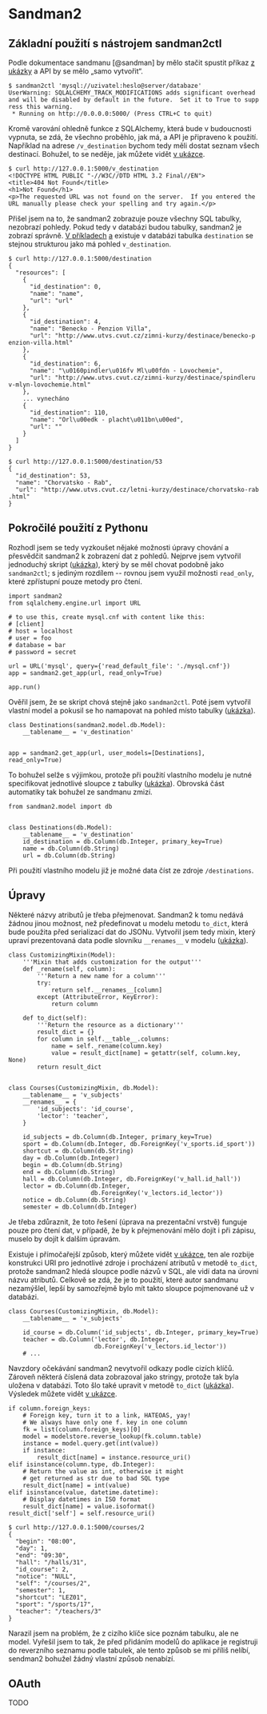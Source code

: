 
Sandman2
========

Základní použití s nástrojem sandman2ctl
----------------------------------------

Podle dokumentace sandmanu [@sandman] by mělo stačit spustit příkaz [z ukázky](#code:sandman2:command) a API by se mělo „samo vytvořit“.

```{caption="{#code:sandman2:command}Sandman2: Automatické vytvoření REST API"}
$ sandman2ctl 'mysql://uzivatel:heslo@server/databaze'
UserWarning: SQLALCHEMY_TRACK_MODIFICATIONS adds significant overhead 
and will be disabled by default in the future.  Set it to True to supp
ress this warning.
 * Running on http://0.0.0.0:5000/ (Press CTRL+C to quit)
```

Kromě varování ohledně funkce z SQLAlchemy, která bude v budoucnosti vypnuta, se zdá, že všechno proběhlo,
jak má, a API je připraveno k použití.
Například na adrese `/v_destination` bychom tedy měli dostat seznam všech destinací.
Bohužel, to se neděje, jak můžete vidět [v ukázce](#code:sandman2:get1).

```{caption="{#code:sandman2:get1}Sandman2: Chyba 404"}
$ curl http://127.0.0.1:5000/v_destination
<!DOCTYPE HTML PUBLIC "-//W3C//DTD HTML 3.2 Final//EN">
<title>404 Not Found</title>
<h1>Not Found</h1>
<p>The requested URL was not found on the server.  If you entered the 
URL manually please check your spelling and try again.</p>
```

Přišel jsem na to, že sandman2 zobrazuje pouze všechny SQL tabulky, nezobrazí pohledy.
Pokud tedy v databázi budou tabulky, sandman2 je zobrazí správně.
[V příkladech](#code:sandman2:get2) [a](#code:sandman2:get3)  existuje v databázi tabulka `destination` se stejnou strukturou jako má pohled `v_destination`.

```{caption="{#code:sandman2:get2}Sandman2: Seznam destinací"}
$ curl http://127.0.0.1:5000/destination
{
  "resources": [
    {
      "id_destination": 0,
      "name": "name",
      "url": "url"
    },
    {
      "id_destination": 4,
      "name": "Benecko - Penzion Villa",
      "url": "http://www.utvs.cvut.cz/zimni-kurzy/destinace/benecko-p
enzion-villa.html"
    },
    {
      "id_destination": 6,
      "name": "\u0160pindler\u016fv Ml\u00fdn - Lovochemie",
      "url": "http://www.utvs.cvut.cz/zimni-kurzy/destinace/spindleru
v-mlyn-lovochemie.html"
    },
    ... vynecháno
    {
      "id_destination": 110,
      "name": "Orl\u00edk - placht\u011bn\u00ed",
      "url": ""
    }
  ]
}
```

```{caption="{#code:sandman2:get3}Sandman2: Jedna destinace"}
$ curl http://127.0.0.1:5000/destination/53
{
  "id_destination": 53,
  "name": "Chorvatsko - Rab",
  "url": "http://www.utvs.cvut.cz/letni-kurzy/destinace/chorvatsko-rab
.html"
}
```

Pokročilé použití z Pythonu
---------------------------

Rozhodl jsem se tedy vyzkoušet nějaké možnosti úpravy chování a přesvědčit sandman2 k zobrazení dat z pohledů.
Nejprve jsem vytvořil jednoduchý skript ([ukázka](#code:sandman2:py1)), který by se měl chovat podobně jako `sandman2ctl`;
s jediným rozdílem -- rovnou jsem využil možnosti `read_only`, které zpřístupní pouze metody pro čtení.

```{caption="{#code:sandman2:py1}Sandman2: Použití z Pythonu" .python}
import sandman2
from sqlalchemy.engine.url import URL

# to use this, create mysql.cnf with content like this:
# [client]
# host = localhost
# user = foo
# database = bar
# password = secret

url = URL('mysql', query={'read_default_file': './mysql.cnf'})
app = sandman2.get_app(url, read_only=True)

app.run()
```

Ověřil jsem, že se skript chová stejně jako `sandman2ctl`.
Poté jsem vytvořil vlastní model a pokusil se ho namapovat na pohled místo tabulky ([ukázka](#code:sandman2:py2)).

```{caption="{#code:sandman2:py2}Sandman2: Pokus o vlastní model" .python}
class Destinations(sandman2.model.db.Model):
    __tablename__ = 'v_destination'


app = sandman2.get_app(url, user_models=[Destinations], read_only=True)
```

To bohužel selže s výjimkou, protože při použití vlastního modelu je nutné specifikovat jednotlivé sloupce z tabulky ([ukázka](#code:sandman2:py3)).
Obrovská část automatiky tak bohužel ze sandmanu zmizí.

```{caption="{#code:sandman2:py3}Sandman2: Vlastní model" .python}
from sandman2.model import db


class Destinations(db.Model):
    __tablename__ = 'v_destination'
    id_destination = db.Column(db.Integer, primary_key=True)
    name = db.Column(db.String)
    url = db.Column(db.String)
```

Při použití vlastního modelu již je možné data číst ze zdroje `/destinations`.

Úpravy
------

Některé názvy atributů je třeba přejmenovat.
Sandman2 k tomu nedává žádnou jinou možnost, než předefinovat u modelu metodu `to_dict`,
která bude použita před serializací dat do JSONu.
Vytvořil jsem tedy mixin, který upraví prezentovaná data podle slovníku `__renames__` v modelu ([ukázka](#code:sandman2:py4)).

```{caption="{#code:sandman2:py4}Sandman2: Přejmenování atributů" .python}
class CustomizingMixin(Model):
    '''Mixin that adds customization for the output'''
    def _rename(self, column):
        '''Return a new name for a column'''
        try:
            return self.__renames__[column]
        except (AttributeError, KeyError):
            return column

    def to_dict(self):
        '''Return the resource as a dictionary'''
        result_dict = {}
        for column in self.__table__.columns:
            name = self._rename(column.key)
            value = result_dict[name] = getattr(self, column.key, None)
        return result_dict


class Courses(CustomizingMixin, db.Model):
    __tablename__ = 'v_subjects'
    __renames__ = {
        'id_subjects': 'id_course',
        'lector': 'teacher',
    }

    id_subjects = db.Column(db.Integer, primary_key=True)
    sport = db.Column(db.Integer, db.ForeignKey('v_sports.id_sport'))
    shortcut = db.Column(db.String)
    day = db.Column(db.Integer)
    begin = db.Column(db.String)
    end = db.Column(db.String)
    hall = db.Column(db.Integer, db.ForeignKey('v_hall.id_hall'))
    lector = db.Column(db.Integer,
                       db.ForeignKey('v_lectors.id_lector'))
    notice = db.Column(db.String)
    semester = db.Column(db.Integer)
```

Je třeba zdůraznit, že toto řešení (úprava na prezentační vrstvě) funguje pouze pro čtení dat,
v případě, že by k přejmenování mělo dojít i při zápisu,
muselo by dojít k dalším úpravám.

Existuje i přímočařejší způsob, který můžete vidět [v ukázce](#code:sandman2:py45),
ten ale rozbije konstrukci URI pro jednotlivé zdroje i procházení atributů v metodě `to_dict`,
protože sandman2 hledá sloupce podle názvů v SQL, ale vidí data na úrovni názvu atributů.
Celkově se zdá, že je to použití, které autor sandmanu nezamýšlel, lepší by samozřejmě bylo mít takto sloupce pojmenované už v databázi.

```{caption="{#code:sandman2:py45}Sandman2: Jiný způsob přejmenování" .python}
class Courses(CustomizingMixin, db.Model):
    __tablename__ = 'v_subjects'

    id_course = db.Column('id_subjects', db.Integer, primary_key=True)
    teacher = db.Column('lector', db.Integer,
                        db.ForeignKey('v_lectors.id_lector'))
    # ...
```

Navzdory očekávání sandman2 nevytvořil odkazy podle cizích klíčů.
Zároveň některá číslená data zobrazoval jako stringy, protože tak byla uložena v databázi.
Toto šlo také upravit v metodě `to_dict` ([ukázka](#code:sandman2:py5)).
Výsledek můžete vidět [v ukázce](#code:sandman2:get4).

```{caption="{#code:sandman2:py5}Sandman2: Přidání prolinkování a další úpravy" .python}
if column.foreign_keys:
    # Foreign key, turn it to a link, HATEOAS, yay!
    # We always have only one f. key in one column
    fk = list(column.foreign_keys)[0]
    model = modelstore.reverse_lookup(fk.column.table)
    instance = model.query.get(int(value))
    if instance:
        result_dict[name] = instance.resource_uri()
elif isinstance(column.type, db.Integer):
    # Return the value as int, otherwise it might
    # get returned as str due to bad SQL type
    result_dict[name] = int(value)
elif isinstance(value, datetime.datetime):
    # Display datetimes in ISO format
    result_dict[name] = value.isoformat()
result_dict['self'] = self.resource_uri()
```

```{caption="{#code:sandman2:get4}Sandman2: Výsledek s odkazy"}
$ curl http://127.0.0.1:5000/courses/2
{
  "begin": "08:00",
  "day": 1,
  "end": "09:30",
  "hall": "/halls/31",
  "id_course": 2,
  "notice": "NULL",
  "self": "/courses/2",
  "semester": 1,
  "shortcut": "LEZ01",
  "sport": "/sports/17",
  "teacher": "/teachers/3"
}
```

Narazil jsem na problém, že z cizího klíče sice poznám tabulku, ale ne model.
Vyřešil jsem to tak, že před přidáním modelů do aplikace je registruji do reverzního seznamu podle tabulek,
ale tento způsob se mi příliš nelíbí, sendman2 bohužel žádný vlastní způsob nenabízí.

OAuth
-----

TODO
